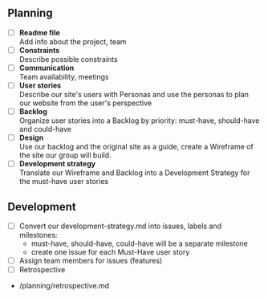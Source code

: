 ## Planning

- [ ] **Readme file**  
   Add info about the project, team
- [ ] **Constraints**  
   Describe possible constraints
- [ ] **Communication**  
   Team availability, meetings
- [ ] **User stories**  
   Describe our site's users with Personas and use the personas to plan our
   website from the user's perspective
- [ ] **Backlog**  
   Organize user stories into a Backlog by priority: must-have, should-have and
   could-have
- [ ] **Design**  
   Use our backlog and the original site as a guide, create a Wireframe of the
   site our group will build.
- [ ] **Development strategy**  
   Translate our Wireframe and Backlog into a Development Strategy for the
   must-have user stories
   
## Development

- [ ] Convert our development-strategy.md into issues, labels and milestones:
  - must-have, should-have, could-have will be a separate milestone
  - create one issue for each Must-Have user story
- [ ] Assign team members for issues (features)
- [ ]  Retrospective
  - /planning/retrospective.md
  



